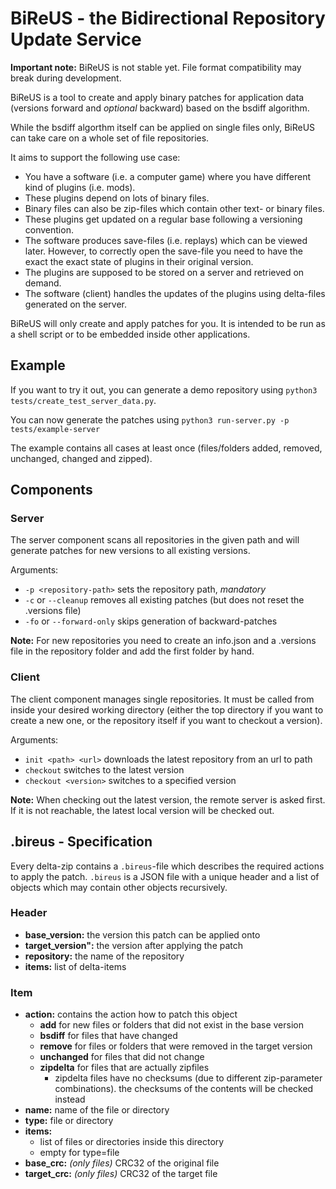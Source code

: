 # BiReUS - the Bidirectional Repository Update Service

**Important note:** BiReUS is not stable yet. File format compatibility may break during development.


BiReUS is a tool to create and apply binary patches for application data (versions forward and _optional_ backward) based on the bsdiff algorithm.

While the bsdiff algorthm itself can be applied on single files only, BiReUS can take care on a whole set of file repositories.


It aims to support the following use case:

*	You have a software (i.e. a computer game) where you have different kind of plugins (i.e. mods).
*	These plugins depend on lots of binary files.
  *	Binary files can also be zip-files which contain other text- or binary files.
*	These plugins get updated on a regular base following a versioning convention.
*	The software produces save-files (i.e. replays) which can be viewed later. However, to correctly open the save-file you need to have the exact the exact state of plugins in their original version.
*	The plugins are supposed to be stored on a server and retrieved on demand.
*	The software (client) handles the updates of the plugins using delta-files generated on the server.

BiReUS will only create and apply patches for you. It is intended to be run as a shell script or to be embedded inside other applications.

## Example
If you want to try it out, you can generate a demo repository using `python3 tests/create_test_server_data.py`.

You can now generate the patches using `python3 run-server.py -p tests/example-server`

The example contains all cases at least once (files/folders added, removed, unchanged, changed and zipped).


## Components

### Server
The server component scans all repositories in the given path and will generate patches for new versions to all existing versions.

Arguments:

* `-p <repository-path>` sets the repository path, _mandatory_
* `-c` or `--cleanup` removes all existing patches (but does not reset the .versions file)
* `-fo` or `--forward-only` skips generation of backward-patches

**Note:** For new repositories you need to create an info.json and a .versions file in the repository folder and add the first folder by hand.


### Client

The client component manages single repositories. It must be called from inside your desired working directory (either the top directory if you want to create a new one, or the repository itself if you want to checkout a version).

Arguments:
* `init <path> <url>` downloads the latest repository from an url to path
* `checkout` switches to the latest version
* `checkout <version>` switches to a specified version

**Note:** When checking out the latest version, the remote server is asked first. If it is not reachable, the latest local version will be checked out.


## .bireus - Specification
Every delta-zip contains a `.bireus`-file which describes the required actions to apply the patch.
`.bireus` is a JSON file with a unique header and a list of objects which may contain other objects recursively.

### Header
- **base_version:** the version this patch can be applied onto
- **target_version":** the version after applying the patch
- **repository:** the name of the repository
- **items:** list of delta-items

### Item
- **action:** contains the action how to patch this object
  - **add** for new files or folders that did not exist in the base version
  - **bsdiff** for files that have changed
  - **remove** for files or folders that were removed in the target version
  - **unchanged** for files that did not change
  - **zipdelta** for files that are actually zipfiles
    - zipdelta files have no checksums (due to different zip-parameter combinations). the checksums of the contents will be checked instead
- **name:** name of the file or directory
- **type:** file or directory
- **items:**
  - list of files or directories inside this directory
  - empty for type=file
- **base_crc:** _(only files)_ CRC32 of the original file
- **target_crc:** _(only files)_ CRC32 of the target file